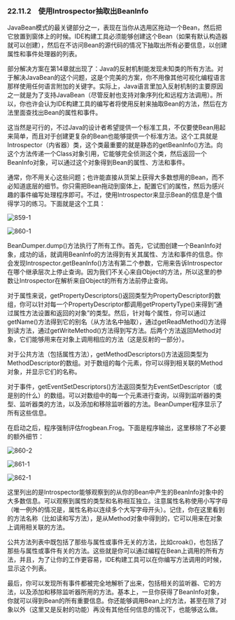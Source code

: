 ### 22.11.2　使用Introspector抽取出BeanInfo

JavaBean模式的最关键部分之一，表现在当你从选用区拖动一个Bean，然后把它放置到窗体上的时候。IDE构建工具必须能够创建这个Bean（如果有默认构造器就可以创建），然后在不访问Bean的源代码的情况下抽取出所有必要信息，以创建属性和事件处理器的列表。

部分解决方案在第14章就出现了：Java的反射机制能发现未知类的所有方法。对于解决JavaBean的这个问题，这是个完美的方案，你不用像其他可视化编程语言那样使用任何语言附加的关键字。实际上，Java语言里加入反射机制的主要原因之一就是为了支持JavaBean（尽管反射也支持对象序列化和远程方法调用）。所以，你也许会认为IDE构建工具的编写者将使用反射来抽取Bean的方法，然后在方法里面查找出Bean的属性和事件。

这当然是可行的，不过Java的设计者希望提供一个标准工具，不仅要使Bean用起来简单，而且对于创建更复杂的Bean也能够提供一个标准方法。这个工具就是Introspector（内省器）类，这个类最重要的就是静态的getBeanInfo()方法。向这个方法传递一个Class对象引用，它能够完全侦测这个类，然后返回一个BeanInfo对象，可以通过这个对象得到Bean的属性、方法和事件。

通常，你不用关心这些问题；也许能直接从货架上获得大多数想用的Bean，而不必知道底层的细节。你只需把Bean拖动到窗体上，配置它们的属性，然后为感兴趣的事件编写处理程序即可。不过，使用Introspector来显示Bean的信息是个值得学习的练习。下面就是这个工具：

![859-1](../Images/image03881.jpeg)

![860-1](../Images/image03882.jpeg)

BeanDumper.dump()方法执行了所有工作。首先，它试图创建一个BeanInfo对象，成功的话，就调用BeanInfo的方法得到有关其属性、方法和事件的信息。你会发现Introspector.getBeanInfo()方法有第二个参数，它用来告诉Introspector在哪个继承层次上停止查询。因为我们不关心来自Object的方法，所以这里的参数让Introspector在解析来自Object的所有方法前停止查询。

对于属性来说，getPropertyDescriptors()返回类型为PropertyDescriptor的数组，你可以针对每一个PropertyDescriptor都调用getPropertyType()来得到“通过属性方法设置和返回的对象”的类型。然后，针对每个属性，你可以通过getName()方法得到它的别名（从方法名中抽取），通过getReadMethod()方法得到读方法，通过getWriteMethod()方法得到写方法。后两个方法返回Method对象，它们能够用来在对象上调用相应的方法（这是反射的一部分）。

对于公共方法（包括属性方法），getMethodDescriptors()方法返回类型为MethodDescriptor的数组。对于数组的每个元素，你可以得到相关联的Method对象，并显示它们的名称。

对于事件，getEventSetDescriptors()方法返回类型为EventSetDescriptor（或是别的什么）的数组。可以对数组中的每一个元素进行查询，以得到监听器的类型、监听器类的方法，以及添加和移除监听器的方法。BeanDumper程序显示了所有这些信息。

在启动之后，程序强制评估frogbean.Frog。下面是程序输出，这里移除了不必要的额外细节：

![860-2](../Images/image03883.jpeg)

![861-1](../Images/image03884.jpeg)

![862-1](../Images/image03885.jpeg)

这里列出的是Introspector能够观察到的从你的Bean中产生的BeanInfo对象中的大多数信息。可以观察到属性的类型和名称相互独立。注意属性名称使用小写字母（唯一例外的情况是，属性名称以连续多个大写字母开头）。记住，你在这里看到的方法名称（比如读和写方法），是从Method对象中得到的，它可以用来在对象上调用相关联的方法。

公共方法列表中既包括了那些与属性或事件无关的方法，比如croak()，也包括了那些与属性或事件有关的方法。这些就是你可以通过编程在Bean上调用的所有方法，并且，为了让你的工作更容易，IDE构建工具可以在你编写方法调用的时候，显示这个列表。

最后，你可以发现所有事件都被完全地解析了出来，包括相关的监听器、它的方法，以及添加和移除监听器所用的方法。基本上，一旦你获得了BeanInfo对象，你就可以得到Bean的所有重要信息。你还能够调用Bean上的方法，甚至在除了对象以外（这里又是反射的功能）再没有其他任何信息的情况下，也能够这么做。